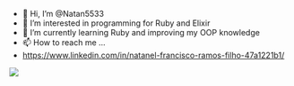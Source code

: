 - 👋 Hi, I’m @Natan5533
- 👀 I’m interested in programming for Ruby and Elixir
- 🌱 I’m currently learning Ruby and improving my OOP knowledge
- 📫 How to reach me ...
- https://www.linkedin.com/in/natanel-francisco-ramos-filho-47a1221b1/

[<img src="https://img.shields.io/badge/linkedin-%230077B5.svg?&style=for-the-badge&logo=linkedin&logoColor=white" />](https://www.linkedin.com/in/natanel-francisco-ramos-filho-47a1221b1/)

